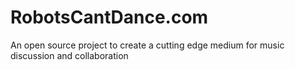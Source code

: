 # RobotsCantDance.com
An open source project to create a cutting edge medium for music discussion and collaboration
